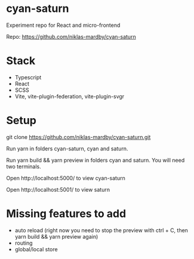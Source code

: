 # cyan-saturn

Experiment repo for React and micro-frontend

Repo: https://github.com/niklas-mardby/cyan-saturn

# Stack

- Typescript
- React
- SCSS
- Vite, vite-plugin-federation, vite-plugin-svgr

# Setup

git clone https://github.com/niklas-mardby/cyan-saturn.git

Run yarn in folders cyan-saturn, cyan and saturn.

Run yarn build && yarn preview in folders cyan and saturn. You will need two terminals.

Open http://localhost:5000/ to view cyan-saturn

Open http://localhost:5001/ to view saturn

# Missing features to add

- auto reload (right now you need to stop the preview with ctrl + C, then yarn build && yarn preview again)
- routing
- global/local store

<!--

Niklas Notes

yarn create vite

Give name cyan
Choose React, then Typescript

cd cyan
yarn

yarn add -D sass

rename *.css to *.scss

Run with yarn dev

repeat for saturn

--------------------------------------------

in folder cyan and saturn run

yarn add @originjs/vite-plugin-federation --dev

update vite config for cyan to make it a host and saturn to make it a remote

-->
